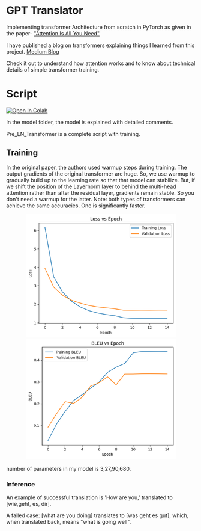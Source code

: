 # GPT Translator 
Implementing transformer Architecture from scratch in PyTorch as given in the paper- ["Attention Is All You Need"](https://arxiv.org/abs/1706.03762)

I have published a blog on transformers explaining things I learned from this project. [Medium Blog](https://medium.com/@jitheshdsouza19/decoding-transformers-how-attention-makes-them-work-4a91a3fe2371)

Check it out to understand how attention works and to know about technical details of simple transformer training.

# Script
[![Open In Colab](https://colab.research.google.com/assets/colab-badge.svg)](https://githubtocolab.com/JitheshPavan/GPT_Translator/blob/main/Pre_LN_Transformer.ipynb)

In the model folder, the model is explained with detailed comments.

Pre_LN_Transformer is a complete script with training. 

## Training
In the original paper, the authors used warmup steps during training. The output gradients of the original transformer are huge. So, we use warmup to gradually build up to the learning rate so that that model can stabilize. But, if we shift the position of the Layernorm layer to behind the multi-head attention rather than after the residual layer, gradients remain stable. So you don't need a warmup for the latter. Note: both types of transformers can achieve the same accuracies. One is significantly faster.

<p align="center">
  <img src="https://github.com/JitheshPavan/GPT_Translator/blob/main/data/loss.png" width="400"/>
  <img src="https://github.com/JitheshPavan/GPT_Translator/blob/main/data/bleu.png" width="400"/>
</p>
number of parameters in my model is 3,27,90,680.

### Inference
An example of successful translation is 'How are you,' translated to [wie,geht, es, dir]. 

A failed case: [what are you doing] translates to [was geht es gut], which, when translated back, means "what is going well".
